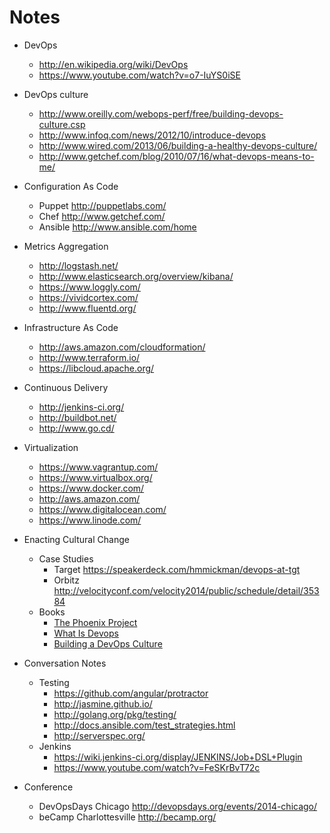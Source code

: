 # Notes

- DevOps
  - http://en.wikipedia.org/wiki/DevOps
  - https://www.youtube.com/watch?v=o7-IuYS0iSE

- DevOps culture
  - http://www.oreilly.com/webops-perf/free/building-devops-culture.csp
  - http://www.infoq.com/news/2012/10/introduce-devops
  - http://www.wired.com/2013/06/building-a-healthy-devops-culture/
  - http://www.getchef.com/blog/2010/07/16/what-devops-means-to-me/
  

- Configuration As Code
  - Puppet http://puppetlabs.com/
  - Chef http://www.getchef.com/
  - Ansible http://www.ansible.com/home

- Metrics Aggregation
  - http://logstash.net/
  - http://www.elasticsearch.org/overview/kibana/
  - https://www.loggly.com/
  - https://vividcortex.com/
  - http://www.fluentd.org/

- Infrastructure As Code
  - http://aws.amazon.com/cloudformation/
  - http://www.terraform.io/
  - https://libcloud.apache.org/

- Continuous Delivery
  - http://jenkins-ci.org/
  - http://buildbot.net/
  - http://www.go.cd/

- Virtualization
  - https://www.vagrantup.com/
  - https://www.virtualbox.org/
  - https://www.docker.com/
  - http://aws.amazon.com/
  - https://www.digitalocean.com/
  - https://www.linode.com/

- Enacting Cultural Change
  - Case Studies
    - Target https://speakerdeck.com/hmmickman/devops-at-tgt
    - Orbitz http://velocityconf.com/velocity2014/public/schedule/detail/35384
  - Books
    - [The Phoenix Project](http://www.amazon.com/The-Phoenix-Project-Helping-Business/dp/0988262592/ref=sr_1_1?ie=UTF8&qid=1409194080&sr=8-1&keywords=the+phoenix+project)
    - [What Is Devops](http://www.amazon.com/What-DevOps-Mike-Loukides-ebook/dp/B0084HJB56/ref=sr_1_1?ie=UTF8&qid=1409194108&sr=8-1&keywords=devops)
    - [Building a DevOps Culture](http://www.amazon.com/Building-DevOps-Culture-Mandi-Walls-ebook/dp/B00CBM1WFC/ref=sr_1_2?ie=UTF8&qid=1409194108&sr=8-2&keywords=devops)

- Conversation Notes
  - Testing
    - https://github.com/angular/protractor
    - http://jasmine.github.io/
    - http://golang.org/pkg/testing/
    - http://docs.ansible.com/test_strategies.html
    - http://serverspec.org/
  - Jenkins
    - https://wiki.jenkins-ci.org/display/JENKINS/Job+DSL+Plugin
    - https://www.youtube.com/watch?v=FeSKrBvT72c

- Conference
  - DevOpsDays Chicago http://devopsdays.org/events/2014-chicago/
  - beCamp Charlottesville http://becamp.org/

  

